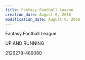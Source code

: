 ```yaml
---
title: Fantasy Football League
creation_date: August 6, 2018
modification_date: August 9, 2018
---
```



Fantasy Football League

UP AND RUNNING

2126278-489080

